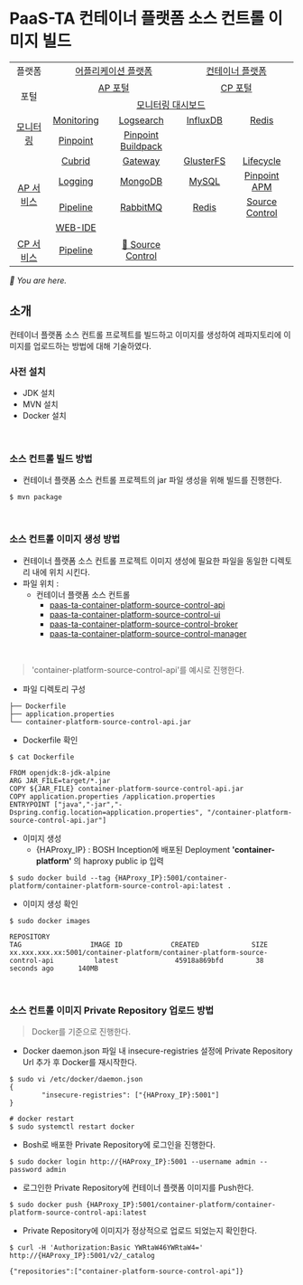 # PaaS-TA 컨테이너 플랫폼 소스 컨트롤 이미지 빌드

<table>
  <tr>
    <td colspan=2 align=center>플랫폼</td>
    <td colspan=2 align=center><a href="https://github.com/PaaS-TA/paasta-deployment">어플리케이션 플랫폼</a></td>
    <td colspan=2 align=center><a href="https://github.com/PaaS-TA/paas-ta-container-platform">컨테이너 플랫폼</a></td>
  </tr>
  <tr>
    <td colspan=2 rowspan=2 align=center>포털</td>
    <td colspan=2 align=center><a href="https://github.com/PaaS-TA/portal-deployment">AP 포털</a></td>
    <td colspan=2 align=center><a href="https://github.com/PaaS-TA/container-platform-portal-release">CP 포털</a></td>
  </tr>
  <tr align=center>
    <td colspan=4><a href="https://github.com/PaaS-TA/PaaS-TA-Monitoring">모니터링 대시보드</a></td>
  </tr>
  <tr align=center>
    <td rowspan=2 colspan=2><a href="https://github.com/PaaS-TA/monitoring-deployment">모니터링</a></td>
    <td><a href="https://github.com/PaaS-TA/PaaS-TA-Monitoring-Release">Monitoring</a></td>
    <td><a href="https://github.com/PaaS-TA/paas-ta-monitoring-logsearch-release">Logsearch</a></td>
    <td><a href="https://github.com/PaaS-TA/paas-ta-monitoring-influxdb-release">InfluxDB</a></td>
    <td><a href="https://github.com/PaaS-TA/paas-ta-monitoring-redis-release">Redis</a></td>
  </tr>
  <tr align=center>
    <td><a href="https://github.com/PaaS-TA/PAAS-TA-PINPOINT-MONITORING-RELEASE">Pinpoint</td>
    <td><a href="https://github.com/PaaS-TA/PAAS-TA-PINPOINT-MONITORING-BUILDPACK">Pinpoint Buildpack</td>
    <td></td>
    <td></td>
  </tr>
  </tr>
  <tr align=center>
    <td rowspan=4 colspan=2><a href="https://github.com/PaaS-TA/service-deployment">AP 서비스</a></td>
    <td><a href="https://github.com/PaaS-TA/PAAS-TA-CUBRID-RELEASE">Cubrid</a></td>
    <td><a href="https://github.com/PaaS-TA/PAAS-TA-API-GATEWAY-SERVICE-RELEASE">Gateway</a></td>
    <td><a href="https://github.com/PaaS-TA/PAAS-TA-GLUSTERFS-RELEASE">GlusterFS</a></td>
    <td><a href="https://github.com/PaaS-TA/PAAS-TA-APP-LIFECYCLE-SERVICE-RELEASE">Lifecycle</a></td>
  </tr>
  <tr align=center>
    <td><a href="https://github.com/PaaS-TA/PAAS-TA-LOGGING-SERVICE-RELEASE">Logging</a></td>
    <td><a href="https://github.com/PaaS-TA/PAAS-TA-MONGODB-SHARD-RELEASE">MongoDB</a></td>
    <td><a href="https://github.com/PaaS-TA/PAAS-TA-MYSQL-RELEASE">MySQL</a></td>
    <td><a href="https://github.com/PaaS-TA/PAAS-TA-PINPOINT-RELEASE">Pinpoint APM</a></td>
  </tr>
  <tr align=center>
    <td><a href="https://github.com/PaaS-TA/PAAS-TA-DELIVERY-PIPELINE-RELEASE">Pipeline</a></td>
    <td align=center><a href="https://github.com/PaaS-TA/rabbitmq-release">RabbitMQ</a></td>
    <td><a href="https://github.com/PaaS-TA/PAAS-TA-ON-DEMAND-REDIS-RELEASE">Redis</a></td>
    <td><a href="https://github.com/PaaS-TA/PAAS-TA-SOURCE-CONTROL-RELEASE">Source Control</a></td>
  </tr>
  <tr align=center>
    <td><a href="https://github.com/PaaS-TA/PAAS-TA-WEB-IDE-RELEASE-NEW">WEB-IDE</a></td>
    <td></td>
    <td></td>
    <td></td>
  </tr>
  <tr align=center>
    <td rowspan=1 colspan=2><a href="https://github.com/PaaS-TA/paas-ta-container-platform-deployment">CP 서비스</a></td>
    <td><a href="https://github.com/PaaS-TA/container-platform-pipeline-release">Pipeline</a></td>
    <td><a href="https://github.com/PaaS-TA/container-platform-source-control-release">🚩 Source Control</a></td>
    <td></td>
    <td></td>
  </tr>
</table>
<i>🚩 You are here.</i>

## 소개
컨테이너 플랫폼 소스 컨트롤 프로젝트를 빌드하고 이미지를 생성하여 레파지토리에 이미지를 업로드하는 방법에 대해 기술하였다.
### 사전 설치
- JDK 설치
- MVN 설치
- Docker 설치

<br>

### 소스 컨트롤 빌드 방법
- 컨테이너 플랫폼 소스 컨트롤 프로젝트의 jar 파일 생성을 위해 빌드를 진행한다.
```
$ mvn package
```

<br>

### 소스 컨트롤 이미지 생성 방법
- 컨테이너 플랫폼 소스 컨트롤 프로젝트 이미지 생성에 필요한 파일을 동일한 디렉토리 내에 위치 시킨다.
- 파일 위치 : <br>
  + 컨테이너 플랫폼 소스 컨트롤
      - [paas-ta-container-platform-source-control-api](source-control/paas-ta-container-platform-source-control-api)
      - [paas-ta-container-platform-source-control-ui](source-control/paas-ta-container-platform-source-control-ui)
      - [paas-ta-container-platform-source-control-broker](source-control/paas-ta-container-platform-source-control-broker)
      - [paas-ta-container-platform-source-control-manager](source-control/paas-ta-container-platform-source-control-manager)
      

<br>

> 'container-platform-source-control-api'를 예시로 진행한다.

- 파일 디렉토리 구성
```
├── Dockerfile
├── application.properties
└── container-platform-source-control-api.jar
```
- Dockerfile 확인
```
$ cat Dockerfile
```
```
FROM openjdk:8-jdk-alpine
ARG JAR_FILE=target/*.jar
COPY ${JAR_FILE} container-platform-source-control-api.jar
COPY application.properties /application.properties
ENTRYPOINT ["java","-jar","-Dspring.config.location=application.properties", "/container-platform-source-control-api.jar"]
```
- 이미지 생성
  + {HAProxy_IP} : BOSH Inception에 배포된 Deployment <b>'container-platform'</b> 의 haproxy public ip 입력
```
$ sudo docker build --tag {HAProxy_IP}:5001/container-platform/container-platform-source-control-api:latest .
```
- 이미지 생성 확인
```
$ sudo docker images

REPOSITORY                                                            TAG                 IMAGE ID            CREATED             SIZE
xx.xxx.xxx.xx:5001/container-platform/container-platform-source-control-api          latest              45918a869bfd        38 seconds ago      140MB
```

<br>

### 소스 컨트롤 이미지 Private Repository 업로드 방법
> Docker를 기준으로 진행한다.

- Docker daemon.json 파일 내 insecure-registries 설정에 Private Repository Url 추가 후 Docker를 재시작한다.
```
$ sudo vi /etc/docker/daemon.json
{
        "insecure-registries": ["{HAProxy_IP}:5001"]
}

# docker restart
$ sudo systemctl restart docker
```

- Bosh로 배포한 Private Repository에 로그인을 진행한다.
```
$ sudo docker login http://{HAProxy_IP}:5001 --username admin --password admin
```

- 로그인한 Private Repository에 컨테이너 플랫폼 이미지를 Push한다.
```
$ sudo docker push {HAProxy_IP}:5001/container-platform/container-platform-source-control-api:latest
```
- Private Repository에 이미지가 정상적으로 업로드 되었는지 확인한다.
```
$ curl -H 'Authorization:Basic YWRtaW46YWRtaW4=' http://{HAProxy_IP}:5001/v2/_catalog

{"repositories":["container-platform-source-control-api"]}
`````
